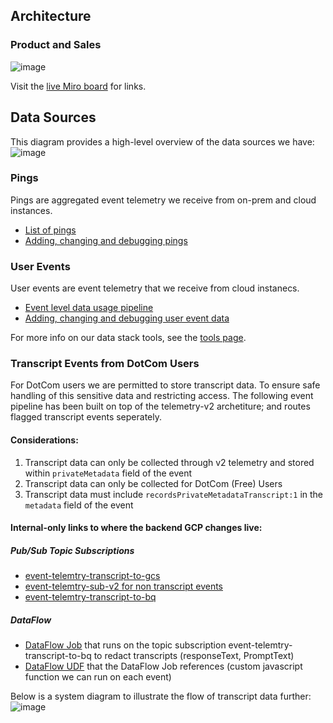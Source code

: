 ## Architecture

### Product and Sales

![image](https://storage.googleapis.com/sourcegraph-assets/handbook/BizOps/Data_architecture_20220422)

Visit the [live Miro board](https://miro.com/app/board/uXjVO8CCnZU=/) for links.

## Data Sources

This diagram provides a high-level overview of the data sources we have:
![image](https://user-images.githubusercontent.com/16265452/122541307-11d9ff00-d05c-11eb-8799-646daeb6868a.png)

### Pings

Pings are aggregated event telemetry we receive from on-prem and cloud instances.

- [List of pings](https://docs.sourcegraph.com/admin/pings)
- [Adding, changing and debugging pings](https://docs.sourcegraph.com/dev/background-information/adding_ping_data)

### User Events

User events are event telemetry that we receive from cloud instanecs.

- [Event level data usage pipeline](https://docs.sourcegraph.com/dev/background-information/data-usage-pipeline)
- [Adding, changing and debugging user event data](https://docs.sourcegraph.com/dev/background-information/adding_event_level_data)

For more info on our data stack tools, see the [tools page](tools.md).

### Transcript Events from DotCom Users

For DotCom users we are permitted to store transcript data. To ensure safe handling of this sensitive data and restricting access. The following event pipeline has been built on top of the telemetry-v2 archetiture; and routes flagged transcript events seperately.

#### Considerations:

1. Transcript data can only be collected through v2 telemetry and stored within `privateMetadata` field of the event
2. Transcript data can only be collected for DotCom (Free) Users
3. Transcript data must include `recordsPrivateMetadataTranscript:1` in the `metadata` field of the event

#### Internal-only links to where the backend GCP changes live:

##### Pub/Sub Topic Subscriptions

- [event-telemtry-transcript-to-gcs](https://console.cloud.google.com/cloudpubsub/subscription/detail/event-telemetry-transcript-to-gcs?project=telligentsourcegraph)
- [event-telemtry-sub-v2 for non transcript events](https://console.cloud.google.com/cloudpubsub/subscription/detail/event-telemetry-sub-v2?project=telligentsourcegraph)
- [event-telemtry-transcript-to-bq](https://console.cloud.google.com/cloudpubsub/subscription/detail/event-telemetry-transcript-to-bq?project=telligentsourcegraph)

##### DataFlow

- [DataFlow Job](<https://console.cloud.google.com/dataflow/jobs/us-central1/2024-01-18_11_35_42-11241333749608313305;graphView=0?project=telligentsourcegraph&pageState=(%22dfTime%22:(%22l%22:%22dfJobMaxTime%22))>) that runs on the topic subscription event-telemtry-transcript-to-bq to redact transcripts (responseText, PromptText)
- [DataFlow UDF](https://console.cloud.google.com/storage/browser/_details/sg-telemetry-v2-udf/udf/transcriptUDF.js;tab=live_object?project=telligentsourcegraph) that the DataFlow Job references (custom javascript function we can run on each event)

Below is a system diagram to illustrate the flow of transcript data further:
![image](https://storage.googleapis.com/sourcegraph-assets/handbook/BizOps/transcript-event-telemetry-pipeline.png)
